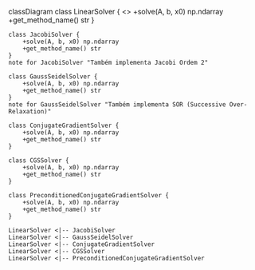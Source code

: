 classDiagram
    class LinearSolver {
        <<abstract>>
        +solve(A, b, x0) np.ndarray
        +get_method_name() str
    }

    class JacobiSolver {
        +solve(A, b, x0) np.ndarray
        +get_method_name() str
    }
    note for JacobiSolver "Também implementa Jacobi Ordem 2"

    class GaussSeidelSolver {
        +solve(A, b, x0) np.ndarray
        +get_method_name() str
    }
    note for GaussSeidelSolver "Também implementa SOR (Successive Over-Relaxation)"

    class ConjugateGradientSolver {
        +solve(A, b, x0) np.ndarray
        +get_method_name() str
    }

    class CGSSolver {
        +solve(A, b, x0) np.ndarray
        +get_method_name() str
    }

    class PreconditionedConjugateGradientSolver {
        +solve(A, b, x0) np.ndarray
        +get_method_name() str
    }

    LinearSolver <|-- JacobiSolver
    LinearSolver <|-- GaussSeidelSolver
    LinearSolver <|-- ConjugateGradientSolver
    LinearSolver <|-- CGSSolver
    LinearSolver <|-- PreconditionedConjugateGradientSolver
